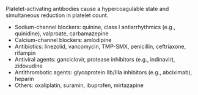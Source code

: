 Platelet-activating antibodies cause a hypercoagulable state and simultaneous reduction in platelet count.
	
- Sodium-channel blockers: quinine, class I antiarrhythmics (e.g., quinidine), valproate, carbamazepine
- Calcium-channel blockers: amlodipine
- Antibiotics: linezolid, vancomycin, TMP-SMX, penicillin, ceftriaxone, rifampin
- Antiviral agents: ganciclovir, protease inhibitors (e.g., indinavir), zidovudine
- Antithrombotic agents: glycoprotein IIb/IIIa inhibitors (e.g., abciximab), heparin
- Others: oxaliplatin, suramin, ibuprofen, mirtazapine
